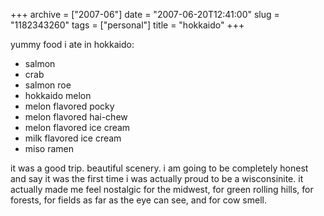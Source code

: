 +++
archive = ["2007-06"]
date = "2007-06-20T12:41:00"
slug = "1182343260"
tags = ["personal"]
title = "hokkaido"
+++

yummy food i ate in hokkaido:

- salmon
- crab
- salmon roe
- hokkaido melon
- melon flavored pocky
- melon flavored hai-chew
- melon flavored ice cream
- milk flavored ice cream
- miso ramen

it was a good trip. beautiful scenery. i am going to be completely honest
and say it was the first time i was actually proud to be a wisconsinite.
it actually made me feel nostalgic for the midwest, for green rolling
hills, for forests, for fields as far as the eye can see, and for cow
smell.

